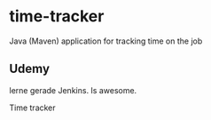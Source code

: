 # time-tracker
Java (Maven) application for tracking time on the job

## Udemy
lerne gerade Jenkins. Is awesome.

Time tracker
